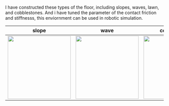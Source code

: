 I have constructed these types of the floor, including slopes, waves, lawn, and cobblestones.
And i have tuned the parameter of the contact friction and stiffnesss, this enviornment can be used in robotic simulation.


|slope|wave|cobblestone|lawn|mix|
|---|---|---|---|---|
|<img src="https://github.com/user-attachments/assets/c90c1a00-dc60-4005-abd2-dc6a17f36ccd" height="200px" />|<img src="https://github.com/user-attachments/assets/4246984b-e13c-4fa5-b2fc-1c6ab69d9a53" height="200px" />|<img src="https://github.com/user-attachments/assets/b5d53888-c7e9-4977-bce6-0efea15117dc" height="200px" />|<img src="https://github.com/user-attachments/assets/da53c67a-1eef-418c-99bf-edd4b65bf0dc" height="200px"  />|<img src="https://github.com/user-attachments/assets/da142b6e-aa36-4400-906f-6cf2174922d6" height="200px" />
